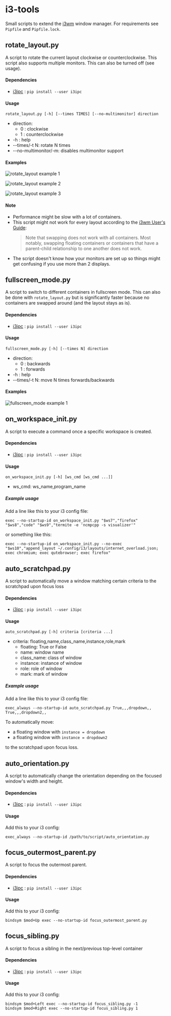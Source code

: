 # i3-tools
Small scripts to extend the [i3wm](https://i3wm.org/) window manager. For requirements see `Pipfile` and `Pipfile.lock`.

## rotate_layout.py ##
A script to rotate the current layout clockwise or counterclockwise. This
script also supports multiple monitors. This can also be turned off (see
usage).
#### Dependencies ####

 * [i3ipc](https://github.com/acrisci/i3ipc-python) : `pip install --user i3ipc`

#### Usage ####
`rotate_layout.py [-h] [--times TIMES] [--no-multimonitor] direction`

 * direction:
   * 0 : clockwise
   * 1 : counterclockwise
 * -h : help
 * --times/-t N: rotate N times
 * --no-multimonitor/-m: disables multimonitor support

#### Examples ####

![rotate_layout example 1](images/01_rotate_layout.gif)

![rotate_layout example 2](images/02_rotate_layout.gif)

![rotate_layout example 3](images/04_rotate_layout.gif)

#### Note ####

* Performance might be slow with a lot of containers.
* This script might not work for every layout according to the [i3wm User's Guide](https://i3wm.org/docs/userguide.html#_swapping_containers):
     > Note that swapping does not work with all containers. Most notably, swapping floating containers or containers that have a parent-child relationship to one another does not work.
* The script doesn't know how your monitors are set up so things might get
    confusing if you use more than 2 displays.

## fullscreen_mode.py ##
A script to switch to different containers in fullscreen mode. This can also be done with `rotate_layout.py` but is significantly faster because no containers are swapped around (and the layout stays as is).

#### Dependencies ####

 * [i3ipc](https://github.com/acrisci/i3ipc-python) : `pip install --user i3ipc`

#### Usage ####
`fullscreen_mode.py [-h] [--times N] direction`

 * direction:
   * 0 : backwards
   * 1 : forwards
 * -h : help
 * --times/-t N: move N times forwards/backwards

#### Examples ####

![fullscreen_mode example 1](images/01_fullscreen_mode.gif)

## on_workspace_init.py ##
A script to execute a command once a specific workspace is created.

#### Dependencies ####

 * [i3ipc](https://github.com/acrisci/i3ipc-python) : `pip install --user i3ipc`

#### Usage ####

```
on_workspace_init.py [-h] [ws_cmd [ws_cmd ...]]
```

* ws_cmd: ws_name,program_name


##### Example usage #####
Add a line like this to your i3 config file:

```
exec --no-startup-id on_workspace_init.py "$ws7","firefox" "$ws8","code" "$ws9","termite -e 'ncmpcpp -s visualizer'"
```

or something like this:

```
exec --no-startup-id on_workspace_init.py --no-exec "$ws10","append_layout ~/.config/i3/layouts/internet_overload.json; exec chromium; exec qutebrowser; exec firefox"
```

## auto_scratchpad.py ##
A script to automatically move a window matching certain criteria to the scratchpad upon focus loss

#### Dependencies ####

 * [i3ipc](https://github.com/acrisci/i3ipc-python) : `pip install --user i3ipc`

#### Usage ####

```
auto_scratchpad.py [-h] criteria [criteria ...]
```

* criteria: floating,name,class_name,instance,role,mark
    * floating: True or False
    * name: window name
    * class_name: class of window
    * instance: instance of window
    * role: role of window
    * mark: mark of window

##### Example usage #####
Add a line like this to your i3 config file:

```
exec_always --no-startup-id auto_scratchpad.py True,,,dropdown,, True,,,dropdown2,,
```

To automatically move:

 * a floating window with `instance = dropdown`
 * a floating window with `instance = dropdown2`

to the scratchpad upon focus loss.


## auto_orientation.py ##
A script to automatically change the orientation depending on the focused window's width and height.

#### Dependencies ####

 * [i3ipc](https://github.com/acrisci/i3ipc-python) : `pip install --user i3ipc`

#### Usage ####

Add this to your i3 config:

```
exec_always --no-startup-id /path/to/script/auto_orientation.py
```

## focus_outermost_parent.py ##
A script to focus the outermost parent.

#### Dependencies ####

 * [i3ipc](https://github.com/acrisci/i3ipc-python) : `pip install --user i3ipc`

#### Usage ####

Add this to your i3 config:

```
bindsym $mod+Up exec --no-startup-id focus_outermost_parent.py
```

## focus_sibling.py ##
A script to focus a sibling in the next/previous top-level container

#### Dependencies ####

 * [i3ipc](https://github.com/acrisci/i3ipc-python) : `pip install --user i3ipc`

#### Usage ####

Add this to your i3 config:

```
bindsym $mod+Left exec --no-startup-id focus_sibling.py -1
bindsym $mod+Right exec --no-startup-id focus_sibling.py 1
```
